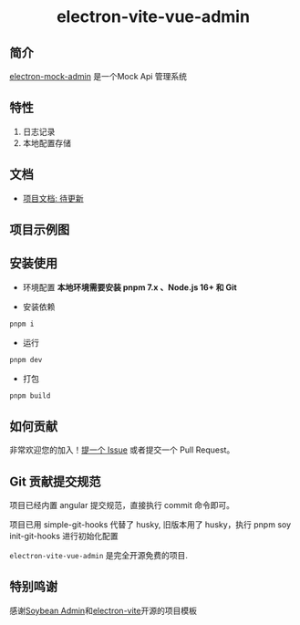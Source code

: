 <div align="center">
	<h1>electron-vite-vue-admin</h1>
</div>

## 简介

[electron-mock-admin](https://github.com/lixin59/electron-mock-api) 是一个Mock Api 管理系统

## 特性
1. 日志记录
2. 本地配置存储

## 文档

- [项目文档: 待更新](https://github.com/lixin59/electron-mock-api)

## 项目示例图

## 安装使用

- 环境配置
	**本地环境需要安装 pnpm 7.x 、Node.js 16+ 和 Git**

- 安装依赖

```bash
pnpm i
```

- 运行

```bash
pnpm dev
```

- 打包

```bash
pnpm build
```

## 如何贡献

非常欢迎您的加入！[提一个 Issue](https://github.com/lixin59/electron-mock-api/issues) 或者提交一个 Pull Request。

## Git 贡献提交规范

项目已经内置 angular 提交规范，直接执行 commit 命令即可。

项目已用 simple-git-hooks 代替了 husky, 旧版本用了 husky，执行 pnpm soy init-git-hooks 进行初始化配置

`electron-vite-vue-admin` 是完全开源免费的项目.

## 特别鸣谢

感谢[Soybean Admin](https://github.com/honghuangdc/soybean-admin)和[electron-vite](https://github.com/electron-vite/electron-vite-vue)开源的项目模板
